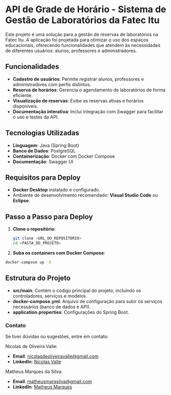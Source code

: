 # API de Grade de Horário - Sistema de Gestão de Laboratórios da Fatec Itu

Este projeto é uma solução para a gestão de reservas de laboratórios na Fatec Itu. A aplicação foi projetada para otimizar o uso dos espaços educacionais, oferecendo funcionalidades que atendem às necessidades de diferentes usuários: alunos, professores e administradores.

## Funcionalidades

- **Cadastro de usuários**: Permite registrar alunos, professores e administradores com perfis distintos.
- **Reserva de horários**: Gerencia o agendamento de laboratórios de forma eficiente.
- **Visualização de reservas**: Exibe as reservas ativas e horários disponíveis.
- **Documentação interativa**: Inclui integração com Swagger para facilitar o uso e testes da API.

## Tecnologias Utilizadas

- **Linguagem**: Java (Spring Boot)
- **Banco de Dados**: PostgreSQL
- **Containerização**: Docker com Docker Compose
- **Documentação**: Swagger UI

## Requisitos para Deploy

- **Docker Desktop** instalado e configurado.
- Ambiente de desenvolvimento recomendado: **Visual Studio Code** ou **Eclipse**.

## Passo a Passo para Deploy

1. **Clone o repositório**:
   ```bash
   git clone <URL_DO_REPOSITORIO>
   cd <PASTA_DO_PROJETO>
   ```
2. **Suba os containers com Docker Compose**:

  ```bash
  docker-compose up -d
  ```

## Estrutura do Projeto

- **src/main**: Contém o código principal do projeto, incluindo os controladores, serviços e modelos.
- **docker-compose.yml**: Arquivo de configuração para subir os serviços necessários (banco de dados e API).
- **application.properties**: Configurações do Spring Boot.

### Contato

Se tiver dúvidas ou sugestões, entre em contato:

Nicolas de Oliveira Valle:
- **Email**: [nicolasdeoliveiravalle@gmail.com](mailto:matheusmarqsilva@gmail.com)  
- **LinkedIn**: [Nicolas Valle](www.linkedin.com/in/nicolas-valle-620b29219)

Matheus Marques da Silva:
- **Email**: [matheusmarqsilva@gmail.com](mailto:nicolasdeoliveiravalle@gmail.com)  
- **LinkedIn**: [Matheus Marques](www.linkedin.com/in/matheus-marques-5b3aa0222)
